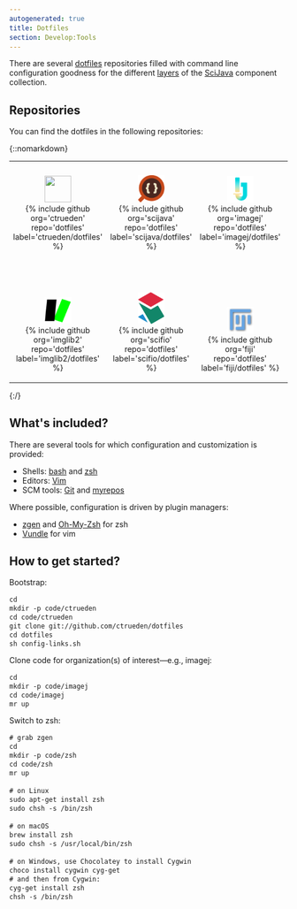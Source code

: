 ```yaml
---
autogenerated: true
title: Dotfiles
section: Develop:Tools
---
```


There are several [dotfiles](https://dotfiles.github.io/) repositories filled with command line configuration goodness for the different [layers](/develop/architecture) of the [SciJava](SciJava) component collection.

## Repositories

You can find the dotfiles in the following repositories:

{::nomarkdown}
<table>
  <tbody>
    <tr>
      <td style="text-align: center; vertical-align: bottom">
        <p><a href="/users/ctrueden"><img src="http://gravatar.com/avatar/63df759e2779af56fd050a968ff98d09" width="48" height="48"></a><br>
        {% include github org='ctrueden' repo='dotfiles' label='ctrueden/dotfiles' %}</p>
      </td>
      <td style="text-align: center; vertical-align: bottom">
        <p><a href="SciJava"><img src="/media/icons/scijava.png" width="48px"></a><br>
        {% include github org='scijava' repo='dotfiles' label='scijava/dotfiles' %}</p>
      </td>
      <td style="text-align: center; vertical-align: bottom">
        <p><a href="/about"><img src="/media/icons/imagej.png" width="48px"></a><br>
        {% include github org='imagej' repo='dotfiles' label='imagej/dotfiles' %}</p>
      </td>
      <td style="text-align: center; vertical-align: bottom">
        <p><a href="/orgs/loci"><img src="/media/logos/loci.png" width="48px"></a><br>
        {% include github org='uw-loci' repo='dotfiles' label='uw-loci/dotfiles' %}</p>
      </td>
    </tr>
    <tr>
      <td style="text-align: center; vertical-align: bottom">
        <p><a href="/libs/imglib2"><img src="/media/icons/imglib2.png" width="48px"></a><br>
        {% include github org='imglib2' repo='dotfiles' label='imglib2/dotfiles' %}</p>
      </td>
      <td style="text-align: center; vertical-align: bottom">
        <p><a href="/libs/scifio"><img src="/media/icons/scifio.png" width="48px"></a><br>
        {% include github org='scifio' repo='dotfiles' label='scifio/dotfiles' %}</p>
      </td>
      <td style="text-align: center; vertical-align: bottom">
        <p><a href="/software/fiji"><img src="/media/icons/fiji.png" width="48px"></a><br>
        {% include github org='fiji' repo='dotfiles' label='fiji/dotfiles' %}</p>
      </td>
      <td style="text-align: center; vertical-align: bottom">
        <p><a href="SLIM%20Curve"><img src="/media/icons/slim-curve.png" width="48px"></a><br>
        {% include github org='slim-curve' repo='dotfiles' label='slim-curve/dotfiles' %}</p>
      </td>
    </tr>
  </tbody>
</table>
{:/}

## What's included?

There are several tools for which configuration and customization is provided:

-   Shells: [bash](https://www.gnu.org/software/bash/) and [zsh](http://www.zsh.org/)
-   Editors: [Vim](http://www.vim.org/)
-   SCM tools: [Git](/develop/git) and [myrepos](https://myrepos.branchable.com/)

Where possible, configuration is driven by plugin managers:

-   [zgen](https://github.com/tarjoilija/zgen) and [Oh-My-Zsh](http://ohmyz.sh/) for zsh
-   [Vundle](https://github.com/VundleVim/Vundle.vim) for vim

## How to get started?

Bootstrap:

    cd
    mkdir -p code/ctrueden
    cd code/ctrueden
    git clone git://github.com/ctrueden/dotfiles
    cd dotfiles
    sh config-links.sh

Clone code for organization(s) of interest—e.g., imagej:

    cd
    mkdir -p code/imagej
    cd code/imagej
    mr up

Switch to zsh:

    # grab zgen
    cd
    mkdir -p code/zsh
    cd code/zsh
    mr up

    # on Linux
    sudo apt-get install zsh
    sudo chsh -s /bin/zsh

    # on macOS
    brew install zsh
    sudo chsh -s /usr/local/bin/zsh

    # on Windows, use Chocolatey to install Cygwin
    choco install cygwin cyg-get
    # and then from Cygwin:
    cyg-get install zsh
    chsh -s /bin/zsh
